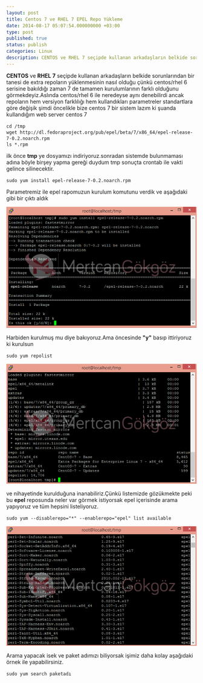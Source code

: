 ```yaml
---
layout: post
title: Centos 7 ve RHEL 7 EPEL Repo Yükleme
date: 2014-08-17 05:07:54.000000000 +03:00
type: post
published: true
status: publish
categories: Linux
description: CENTOS ve RHEL 7 seçipde kullanan arkadaşların belkide sorunlarından bir taneside extra repoların yüklenmesinin nasıl olduğu çünkü centos/rhel 6 serisine
---
```

**CENTOS** ve **RHEL**  **7** seçipde kullanan arkadaşların belkide sorunlarından bir tanesi de extra repoların yüklenmesinin nasıl olduğu çünkü centos/rhel 6 serisine bakıldığı zaman 7 de tamamen kurulumlarının farklı olduğunu görmekdeyiz.Aslında centos/rhel 6 ile neredeyse aynı denebilirdi ancak repoların hem versiyon farklılığı hem kullandıkları parametreler standartlara göre değişik şimdi öncelikle bize centos 7 bir sistem lazım ki şuanda kullandığım web server centos 7

    cd /tmp
    wget http://dl.fedoraproject.org/pub/epel/beta/7/x86_64/epel-release-7-0.2.noarch.rpm
    ls *.rpm

ilk önce **tmp** ye dosyamızı indiriyoruz.sonradan sistemde bulunmaması adına böyle birşey yapma gereği duydum tmp sonuçta crontab ile vakti gelince silinecektir.

    sudo yum install epel-release-7-0.2.noarch.rpm

Parametremiz ile epel rapomuzun kurulum komutunu verdik ve aşağıdaki gibi bir çıktı aldık

![centos7epelrepokurulumugorsel1](/assets/centos7epelrepokurulumugorsel1.png)

Harbiden kurulmuş mu diye bakıyoruz.Ama öncesinde **"y"** basıp ittiriyoruz ki kurulsun

    sudo yum repolist

![centos7epelrepokurulumugorsel2](/assets/centos7epelrepokurulumugorsel2.png)

ve nihayetinde kurulduğuna inanabiliriz.Çünkü listemizde gözükmekte peki bu **epel** reposunda neler var görmek istiyorsak epel içerisinde arama yapıyoruz ve tüm hepsini listeliyoruz.

    sudo yum --disablerepo="*" --enablerepo="epel" list available

![centos7epelrepokurulumugorsel3](/assets/centos7epelrepokurulumugorsel3.png)

Arama yapacak isek ve paket adımızı biliyorsak işimiz daha kolay aşağıdaki örnek ile yapabilirsiniz.

    sudo yum search paketadı
